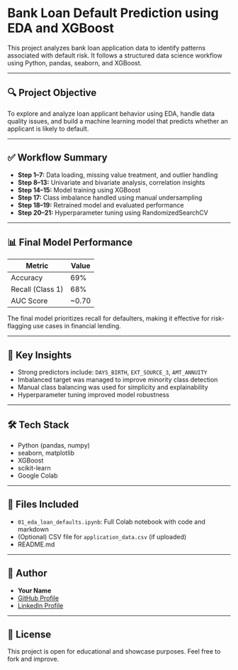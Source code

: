 
# Bank Loan Default Prediction using EDA and XGBoost

This project analyzes bank loan application data to identify patterns associated with default risk. It follows a structured data science workflow using Python, pandas, seaborn, and XGBoost.

---

## 🔍 Project Objective

To explore and analyze loan applicant behavior using EDA, handle data quality issues, and build a machine learning model that predicts whether an applicant is likely to default.

---

## ✅ Workflow Summary

- **Step 1–7:** Data loading, missing value treatment, and outlier handling
- **Step 8–13:** Univariate and bivariate analysis, correlation insights
- **Step 14–15:** Model training using XGBoost
- **Step 17:** Class imbalance handled using manual undersampling
- **Step 18–19:** Retrained model and evaluated performance
- **Step 20–21:** Hyperparameter tuning using RandomizedSearchCV

---

## 📊 Final Model Performance

| Metric         | Value   |
|----------------|---------|
| Accuracy       | 69%     |
| Recall (Class 1) | 68%   |
| AUC Score      | ~0.70   |

The final model prioritizes recall for defaulters, making it effective for risk-flagging use cases in financial lending.

---

## 🧠 Key Insights

- Strong predictors include: `DAYS_BIRTH`, `EXT_SOURCE_3`, `AMT_ANNUITY`
- Imbalanced target was managed to improve minority class detection
- Manual class balancing was used for simplicity and explainability
- Hyperparameter tuning improved model robustness

---

## 🛠 Tech Stack

- Python (pandas, numpy)
- seaborn, matplotlib
- XGBoost
- scikit-learn
- Google Colab

---

## 📁 Files Included

- `01_eda_loan_defaults.ipynb`: Full Colab notebook with code and markdown
- (Optional) CSV file for `application_data.csv` (if uploaded)
- README.md

---

## 🙋 Author

- **Your Name**
- [GitHub Profile](https://github.com/yourusername)
- [LinkedIn Profile](https://linkedin.com/in/yourlinkedin)

---

## 📎 License

This project is open for educational and showcase purposes. Feel free to fork and improve.
